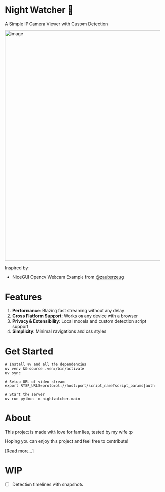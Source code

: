 # Night Watcher 🦇

A Simple IP Camera Viewer with Custom Detection

<img width="750" alt="image" src="https://github.com/user-attachments/assets/ae929319-e10a-4e53-b919-e67355f346c4" />


Inspired by: 
- NiceGUI Opencv Webcam Example from [@zauberzeug](https://github.com/zauberzeug)

# Features

1. **Performance**: Blazing fast streaming without any delay
2. **Cross Platform Support**: Works on any device with a browser
3. **Privacy & Extensibility**: Local models and custom detection script support
4. **Simplicity**: Minimal navigations and css styles


# Get Started

```shell
# Install uv and all the dependencies
uv venv && source .venv/bin/activate
uv sync

# Setup URL of video stream
export RTSP_URLS=protocol://host:port/script_name?script_params|auth

# Start the server
uv run python -m nightwatcher.main
```


# About 
This project is made with love for families, tested by my wife :p 

Hoping you can enjoy this project and feel free to contribute!

[[Read more...]](https://changchen.me/blog/20250811/nightwatcher/)


# WIP
- [ ] Detection timelines with snapshots
